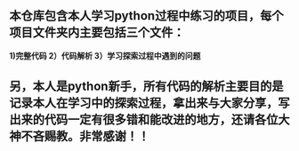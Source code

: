 ## 本仓库包含本人学习python过程中练习的项目，每个项目文件夹内主要包括三个文件：
**1)完整代码 2）代码解析 3）学习探索过程中遇到的问题**
## 另，本人是python新手，所有代码的解析主要目的是记录本人在学习中的探索过程，拿出来与大家分享，写出来的代码一定有很多错和能改进的地方，还请各位大神不吝赐教。非常感谢！！
